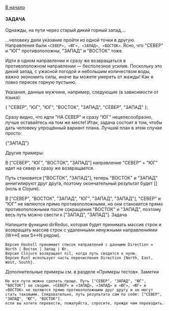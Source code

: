 [В начало](../README.md)

#### ЗАДАЧА

Однажды, на пути через старый дикий горный запад,…

…человеку дали указание пройти из одной точки в другую. Направления были `«СЕВЕР», «ЮГ», «ЗАПАД», «ВОСТОК»`. Ясно, что "СЕВЕР" и "ЮГ" противоположны, "ЗАПАД" и "ВОСТОК" тоже.

Идти в одном направлении и сразу же возвращаться в противоположном направлении — бесполезное усилие. Поскольку это дикий запад, с ужасной погодой и небольшим количеством воды, важно экономить силы, иначе вы можете умереть от жажды!
Как я ловко пересек горную пустыню.

Указания, данные мужчине, например, следующие (в зависимости от языка):

{ "СЕВЕР", "ЮГ", "ЮГ", "ВОСТОК", "ЗАПАД", "СЕВЕР", "ЗАПАД" };

Сразу видно, что идти "НА СЕВЕР" и сразу "ЮГ" нецелесообразно, лучше оставайтесь на том же месте! Итак, задача состоит в том, чтобы дать человеку упрощённый вариант плана. Лучший план в этом случае просто:

{"ЗАПАД"}

Другие примеры:

В ["СЕВЕР", "ЮГ", "ВОСТОК", "ЗАПАД"] направление "СЕВЕР" + "ЮГ" идет на север и сразу же возвращается.

Путь становится ["ВОСТОК", "ЗАПАД"], теперь "ВОСТОК" и "ЗАПАД" аннигилируют друг друга, поэтому окончательный результат будет [] (ноль в Clojure).

В ["СЕВЕР", "ВОСТОК", "ЗАПАД", "ЮГ", "ЗАПАД", "ЗАПАД"], "СЕВЕР" и "ЮГ" не являются прямо противоположными, но они становятся прямо противоположными после сокращения "ВОСТОК" и "ЗАПАД", поэтому весь путь можно свести к ["ЗАПАД", "ЗАПАД"].
Задача

Напишите функцию dirReduc, которая будет принимать массив строк и возвращать массив строк с удаленными ненужными направлениями (W<->E или S<->N рядом).

    Версия Haskell принимает список направлений с данными Direction = North | Восток | Запад | Юг.
    Версия Clojure возвращает nil, когда путь сводится к нулю.
    Версия Rust использует часть перечисления Direction {North, East, West, South}.

Дополнительные примеры см. в разделе «Примеры тестов».
Заметки

    Не все пути можно сделать проще. Путь ["СЕВЕР", "ЗАПАД", "ЮГ", "ВОСТОК"] не сводим. «СЕВЕР» и «ЗАПАД», «ЗАПАД» и «ЮГ», «ЮГ» и «ВОСТОК» не являются прямо противоположными друг другу и не могут стать таковыми. Следовательно, путь результата сам по себе: ["СЕВЕР", "ЗАПАД", "ЮГ", "ВОСТОК"].
    если вы хотите перевести, пожалуйста, спросите, прежде чем переводить.